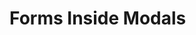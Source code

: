 # Forms Inside Modals

<!--
This page should contain an implementation of a form inside a modal
1. The form is in the body of the modal
2. Submit button in the footer of the modal accesses the form from outside
-->